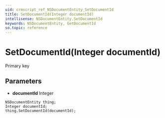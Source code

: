 ```yaml
---
uid: crmscript_ref_NSDocumentEntity_SetDocumentId
title: SetDocumentId(Integer documentId)
intellisense: NSDocumentEntity.SetDocumentId
keywords: NSDocumentEntity, GetDocumentId
so.topic: reference
---
```


# SetDocumentId(Integer documentId)

Primary key

## Parameters

* **documentId** Integer

```crmscript
NSDocumentEntity thing;
Integer documentId;
thing.SetDocumentId(documentId);
```


